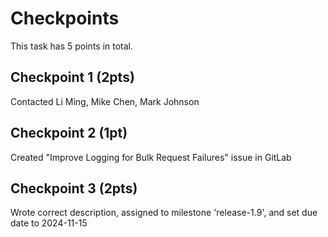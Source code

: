 # Checkpoints

This task has 5 points in total.

## Checkpoint 1 (2pts)

Contacted Li Ming, Mike Chen, Mark Johnson

## Checkpoint 2 (1pt)

Created "Improve Logging for Bulk Request Failures" issue in GitLab

## Checkpoint 3 (2pts)
Wrote correct description, assigned to milestone 'release-1.9', and set due date to 2024-11-15
